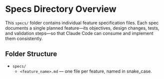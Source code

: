 # Specs Directory Overview

This `specs/` folder contains individual feature specification files. Each spec documents a single planned feature—its objectives, design changes, tests, and validation steps—so that Claude Code can consume and implement them consistently.

## Folder Structure

- `specs/`
  - `<feature_name>.md` — one file per feature, named in snake_case.
  